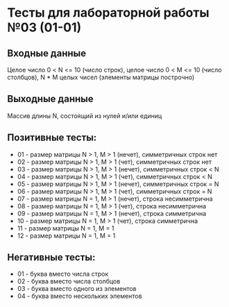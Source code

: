 # Тесты для лабораторной работы №03 (01-01)

## Входные данные

Целое число 0 < N <= 10 (число строк), целое число 0 < M <= 10 (число столбцов), N * M целых чисел (элементы матрицы построчно)

## Выходные данные

Массив длины N, состоящий из нулей и/или единиц

## Позитивные тесты:

- 01 - размер матрицы N > 1, M > 1 (нечет), симметричных строк нет
- 02 - размер матрицы N > 1, M > 1 (чет), симметричных строк нет
- 03 - размер матрицы N > 1, M > 1 (нечет), симметричных строк < N
- 04 - размер матрицы N > 1, M > 1 (чет), симметричных строк < N
- 05 - размер матрицы N > 1, M > 1 (нечет), симметричных строк = N
- 06 - размер матрицы N > 1, M > 1 (чет), симметричных строк = N
- 07 - размер матрицы N = 1, M > 1 (нечет), строка несимметрична
- 08 - размер матрицы N = 1, M > 1 (чет), строка несимметрична
- 09 - размер матрицы N = 1, M > 1 (нечет), строка симметрична
- 10 - размер матрицы N = 1, M > 1 (чет), строка симметрична
- 11 - размер матрицы N = 1, M = 1
- 12 - размер матрицы N = 1, M = 1

## Негативные тесты:

- 01 - буква вместо числа строк
- 02 - буква вместо числа столбцов
- 03 - буква вместо одного из элементов
- 04 - буква вместо нескольких элементов

